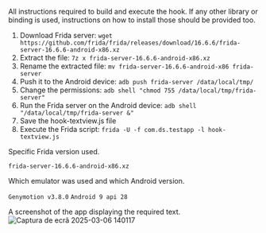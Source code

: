 
All instructions required to build and execute the hook. If any other library or binding is used, instructions on how to install those should be provided too.
  1) Download Frida server: `wget https://github.com/frida/frida/releases/download/16.6.6/frida-server-16.6.6-android-x86.xz`
  2) Extract the file: `7z x frida-server-16.6.6-android-x86.xz`
  3) Rename the extracted file: `mv frida-server-16.6.6-android-x86 frida-server`
  4) Push it to the Android device: `adb push frida-server /data/local/tmp/`
  5) Change the permissions: `adb shell "chmod 755 /data/local/tmp/frida-server"`
  6) Run the Frida server on the Android device: `adb shell "/data/local/tmp/frida-server &"`
  7) Save the hook-textview.js file
  8) Execute the Frida script: `frida -U -f com.ds.testapp -l hook-textview.js`
       

Specific Frida version used.

  `frida-server-16.6.6-android-x86.xz`


Which emulator was used and which Android version.

  `Genymotion v3.8.0`
  `Android 9 api 28`


A screenshot of the app displaying the required text.
  ![Captura de ecrã 2025-03-06 140117](https://github.com/user-attachments/assets/939cb4fb-e007-4e79-8b26-96fae4588ec8)


